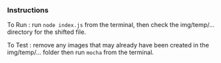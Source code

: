 ### Instructions

To Run : run `node index.js` from the terminal, then check the img/temp/... directory for the shifted file.

To Test : remove any images that may already have been created in the img/temp/... folder then run `mocha` from the terminal.
